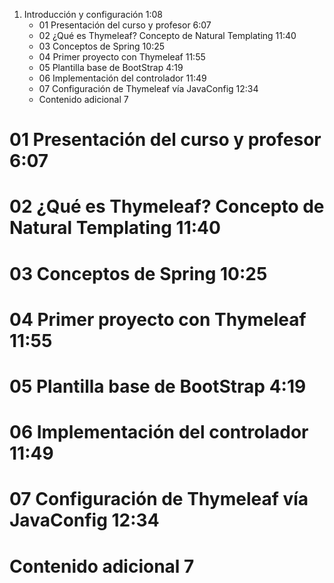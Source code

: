 1. Introducción y configuración 1:08
   * 01 Presentación del curso y profesor 6:07 
   * 02 ¿Qué es Thymeleaf? Concepto de Natural Templating 11:40 
   * 03 Conceptos de Spring 10:25 
   * 04 Primer proyecto con Thymeleaf 11:55 
   * 05 Plantilla base de BootStrap 4:19 
   * 06 Implementación del controlador 11:49 
   * 07 Configuración de Thymeleaf vía JavaConfig 12:34 
   * Contenido adicional  7
   
# 01 Presentación del curso y profesor 6:07 
# 02 ¿Qué es Thymeleaf? Concepto de Natural Templating 11:40 
# 03 Conceptos de Spring 10:25 
# 04 Primer proyecto con Thymeleaf 11:55 
# 05 Plantilla base de BootStrap 4:19 
# 06 Implementación del controlador 11:49 
# 07 Configuración de Thymeleaf vía JavaConfig 12:34 
# Contenido adicional  7   
